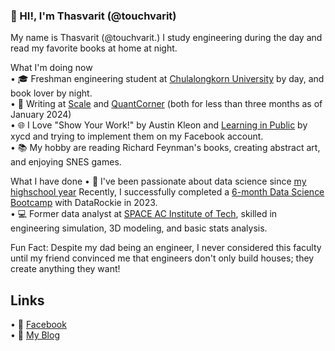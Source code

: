 ### 👋 HI!, I'm Thasvarit (@touchvarit)   
My name is Thasvarit (@touchvarit.) I study engineering during the day and read my favorite books at home at night.

What I'm doing now   
•  🎓 Freshman engineering student at [Chulalongkorn University](https://www.chula.ac.th/en/academic/faculty-of-engineering/) by day, and book lover by night.    
•  📝 Writing at [Scale](https://scaleth.com/) and [QuantCorner](https://www.quant-corner.com/)  (both for less than three months as of January 2024)  
•  🌐 I Love "Show Your Work!" by Austin Kleon and [Learning in Public](https://www.swyx.io/learn-in-public) by xycd and trying to implement them on my Facebook account.  
•  📚 My hobby are reading Richard Feynman's books, creating abstract art, and enjoying SNES games. 

What I have done
•  🚀 I've been passionate about data science since [my highschool year](https://www.facebook.com/touchvaritnote/posts/pfbid02VYhibs2ms6UYdQgPzgATLvr9ijMjRe6mbzY2j47NS8eDuW2eonc5YmBx9N6uTa2Ql) 
Recently, I successfully completed a [6-month Data Science Bootcamp](https://api.badgr.io/public/assertions/kw9eQA2TTCyQP9wrA3BZ7g?identity__email=thnote%40outlook.com) with DataRockie in 2023.   
•  💻 Former data analyst at [SPACE AC Institute of Tech](https://spaceac.net/), skilled in engineering simulation, 3D modeling, and basic stats analysis. 

Fun Fact: Despite my dad being an engineer, I never considered this faculty until my friend convinced me that engineers don't only build houses; they create anything they want!  


## Links 
• 🌱 [Facebook](https://www.facebook.com/profile.php?id=61555217410615)  
• 📁 [My Blog](https://touchvarit.com/)
